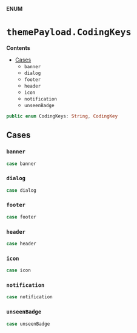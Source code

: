 **ENUM**

# `themePayload.CodingKeys`

**Contents**

- [Cases](#cases)
  - `banner`
  - `dialog`
  - `footer`
  - `header`
  - `icon`
  - `notification`
  - `unseenBadge`

```swift
public enum CodingKeys: String, CodingKey
```

## Cases
### `banner`

```swift
case banner
```

### `dialog`

```swift
case dialog
```

### `footer`

```swift
case footer
```

### `header`

```swift
case header
```

### `icon`

```swift
case icon
```

### `notification`

```swift
case notification
```

### `unseenBadge`

```swift
case unseenBadge
```
